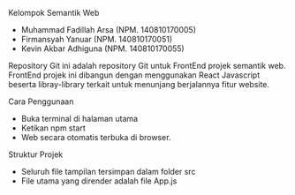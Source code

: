 Kelompok Semantik Web
- Muhammad Fadillah Arsa (NPM. 140810170005)
- Firmansyah Yanuar (NPM. 140810170051)
- Kevin Akbar Adhiguna (NPM. 140810170055)

Repository Git ini adalah repository Git untuk FrontEnd projek semantik web. FrontEnd projek ini dibangun dengan menggunakan React Javascript beserta libray-library terkait untuk menunjang berjalannya fitur website.

Cara Penggunaan
- Buka terminal di halaman utama
- Ketikan npm start
- Web secara otomatis terbuka di browser.

Struktur Projek
- Seluruh file tampilan tersimpan dalam folder src
- File utama yang dirender adalah file App.js 